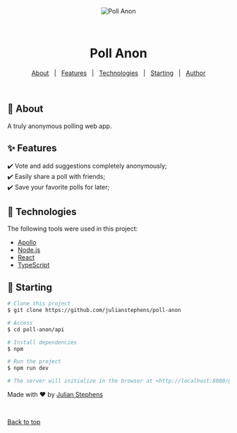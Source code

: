<div align="center" id="top"> 
  <img src="./.github/app.gif" alt="Poll Anon" />

  &#xa0;

  <!-- <a href="https://pollanon.netlify.app">Demo</a> -->
</div>

<h1 align="center">Poll Anon</h1>

<!-- Status -->

<!-- <h4 align="center"> 
	🚧  Poll Anon 🚀 Under construction...  🚧
</h4> 

<hr> -->

<p align="center">
  <a href="#dart-about">About</a> &#xa0; | &#xa0; 
  <a href="#sparkles-features">Features</a> &#xa0; | &#xa0;
  <a href="#rocket-technologies">Technologies</a> &#xa0; | &#xa0;
  <a href="#checkered_flag-starting">Starting</a> &#xa0; | &#xa0;
  <a href="https://github.com/julianstephens" target="_blank">Author</a>
</p>

<br>

## :dart: About ##

A truly anonymous polling web app. 

## :sparkles: Features ##

:heavy_check_mark: Vote and add suggestions completely anonymously;\
:heavy_check_mark: Easily share a poll with friends;\
:heavy_check_mark: Save your favorite polls for later;

## :rocket: Technologies ##

The following tools were used in this project:

- [Apollo](https://www.apollographql.com/)
- [Node.js](https://nodejs.org/en/)
- [React](https://pt-br.reactjs.org/)
- [TypeScript](https://www.typescriptlang.org/)

## :checkered_flag: Starting ##

```bash
# Clone this project
$ git clone https://github.com/julianstephens/poll-anon

# Access
$ cd poll-anon/api

# Install dependencies
$ npm

# Run the project
$ npm run dev

# The server will initialize in the browser at <http://localhost:8080/graphql>
```
 
Made with :heart: by <a href="https://github.com/julianstephens" target="_blank">Julian Stephens</a>

&#xa0;

<a href="#top">Back to top</a>
